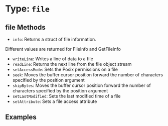 # Type: `file`



## file Methods

* `info`: Returns a struct of file information.

Different values are returned for FileInfo and GetFileInfo
* `writeLine`: Writes a line of data to a file
* `readLine`: Returns the next line from the file object stream
* `setAccessMode`: Sets the Posix permissions on a file
* `seek`: Moves the buffer cursor position forward the number of characters specified by the position argument
* `skipBytes`: Moves the buffer cursor position forward the number of characters specified by the position argument
* `setLastModified`: Sets the last modified time of a file
* `setAttribute`: Sets a file access attribute


## Examples
